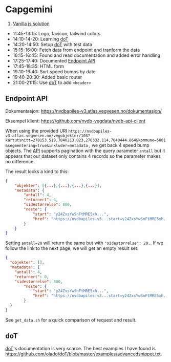 # Capgemini

1. [Vanilla js solution](./vanilla/dist/index.html)

+ 11:45-13:15: Logo, favicon, tailwind colors
+ 14:10-14-20: Learning [doT]
+ 14:20-14:50: Setup [doT] with test data
+ 15:15-16:00: Fetch data from endpoint and tranform the data
+ 16:15-16:45: Found and read documentation and added error handling
+ 17:25-17:40: Documented [Endpoint API](#endpoint-api)
+ 17:45-18:35: HTML form
+ 19:10-19:40: Sort speed bumps by date
+ 19:40-20:30: Added basic router
+ 21:00-21:15: Use [doT] to add `<header>`


## Endpoint API

Dokumentasjon: https://nvdbapiles-v3.atlas.vegvesen.no/dokumentasjon/

Eksempel klient: https://github.com/nvdb-vegdata/nvdb-api-client

When using the provided URI
`https://nvdbapiles-v3.atlas.vegvesen.no/vegobjekter/103?kartutsnitt=270153.519,7040213.023,270332.114,7040444.864&kommune=5001&segmentering=true&inkluder=metadata`
, we get back 4 speed bump objects.
The [API] supports pagination with the query parameter `antall` but it
appears that our dataset only contains 4 records so the parameter makes
no difference.

The result looks a kind to this:

```json
{
	"objekter": [{...},{...},{...},{...}],
	"metadata": {
		"antall": 4,
		"returnert": 4,
		"sidestørrelse": 800,
		"neste": {
			"start": "y24ZxsYwSnFtMRE5xh...",
			"href": "https://nvdbapiles-v3...start=y24ZxsYwSnFtMRE5xh..."
		}
	}
}
```

Setting `antall=20` will return the same but with `"sidestørrelse": 20,`.
If we follow the link to the next page, we will get an empty result set:

```json
{
  "objekter": [],
  "metadata": {
    "antall": 4,
    "returnert": 0,
    "sidestørrelse": 800,
		"neste": {
			"start": "y24ZxsYwSnFtMRE5xh...",
			"href": "https://nvdbapiles-v3...start=y24ZxsYwSnFtMRE5xh..."
		}
  }
}
```

See `get_data.sh` for a quick comparison of request and result.

## doT

[doT]'s documentation is very scarce. The best examples I have found is https://github.com/olado/doT/blob/master/examples/advancedsnippet.txt.

[doT]: https://github.com/olado/doT
[API]: https://nvdbapiles-v3.atlas.vegvesen.no/dokumentasjon/
